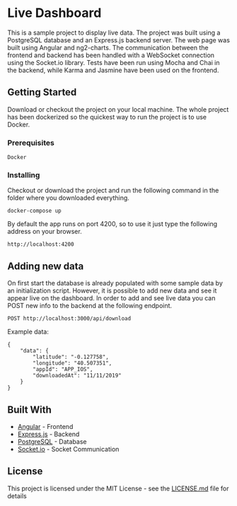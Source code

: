 # Live Dashboard

This is a sample project to display live data. The project was built using a PostgreSQL database and an Express.js backend server. The web page was built using Angular and ng2-charts. The communication between the frontend and backend has been handled with a WebSocket connection using the Socket.io library.
Tests have been run using Mocha and Chai in the backend, while Karma and Jasmine have been used on the frontend.

## Getting Started

Download or checkout the project on your local machine.
The whole project has been dockerized so the quickest way to run the project is to use Docker.

### Prerequisites

```
Docker
```

### Installing

Checkout or download the project and run the following command in the folder where you downloaded everything.

```
docker-compose up
```

By default the app runs on port 4200, so to use it just type the following address on your browser.

```
http://localhost:4200
```

## Adding new data

On first start the database is already populated with some sample data by an initialization script. However, it is possible to add new data and see it appear live on the dashboard. 
In order to add and see live data you can POST new info to the backend at the following endpoint.

```
POST http://localhost:3000/api/download
```

Example data:
```
{
	"data": {
		"latitude": "-0.127758", 
		"longitude": "40.507351", 
		"appId": "APP_IOS", 
		"downloadedAt": "11/11/2019"	
	}
}
```

## Built With

* [Angular](https://angular.io) - Frontend
* [Express.js](https://expressjs.com) - Backend
* [PostgreSQL](https://www.postgresql.org) - Database
* [Socket.io](https://socket.io) - Socket Communication


## License

This project is licensed under the MIT License - see the [LICENSE.md](LICENSE.md) file for details
